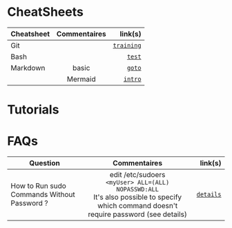 # CheatSheets

| Cheatsheet    | Commentaires  | link(s)  |
| ------------- |:-------------:| -----:|
| Git       |  | [`training`](https://training.github.com/downloads/fr/github-git-cheat-sheet/) |
| Bash      |  | [`test`](https://www.google.com) |
| Markdown  | basic | [`goto`](https://github.com/adam-p/markdown-here/wiki/Markdown-Cheatsheet) |
| | Mermaid | [`intro`](https://mermaid.js.org/intro/) |


# Tutorials

# FAQs
| Question    | Commentaires  | link(s)  |
| ------------- |:-------------:| -----:|
| How to Run sudo Commands Without Password ? | edit /etc/sudoers <br>```<myUser> ALL=(ALL) NOPASSWD:ALL```<br>It's also possible to specify which command doesn't require password (see details)|[`details`](https://linuxhandbook.com/sudo-without-password/)|
